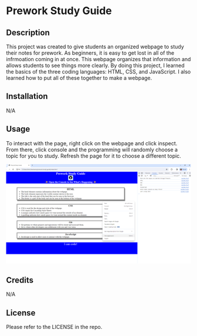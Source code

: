# Prework Study Guide

## Description

This project was created to give students an organized webpage to study their notes for prework.
As beginners, it is easy to get lost in all of the infrmoation coming in at once. This webpage organizes that information and allows students to see things more clearly.
By doing this project, I learned the basics of the three coding languages: HTML, CSS, and JavaScript. I also learned how to put all of these together to make a webpage.

## Installation

N/A

## Usage

 To interact with the page, right click on the webpage and click inspect. From there, click console and the programming will randomly choose a topic for you to study. Refresh the page for it to choose a different topic. 

![alt text](assets/images/screenshot.png)

## Credits

N/A

## License 

Please refer to the LICENSE in the repo.
